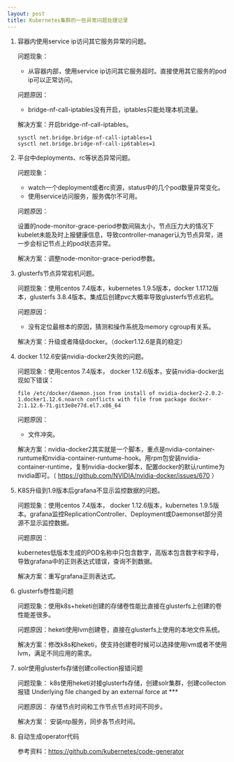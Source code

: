 ```yaml
---
layout: post
title: Kubernetes集群的一些异常问题处理记录
---
```


1. 容器内使用service ip访问其它服务异常的问题。
   
   问题现象：

   * 从容器内部，使用service ip访问其它服务超时。直接使用其它服务的pod ip可以正常访问。

   问题原因：
   
   * bridge-nf-call-iptables没有开启，iptables只能处理本机流量。

   解决方案：开启bridge-nf-call-iptables。

    ```
   sysctl net.bridge.bridge-nf-call-iptables=1
   sysctl net.bridge.bridge-nf-call-ip6tables=1
    ```

2. 平台中deployments、rc等状态异常问题。
  
   问题现象：
   * watch一个deployment或者rc资源，status中的几个pod数量异常变化。
   * 使用service访问服务，服务偶尔不可用。

   问题原因：

   设置的node-monitor-grace-period参数间隔太小，节点压力大的情况下kubelet未能及时上报健康信息，导致controller-manager认为节点异常，进一步会标记节点上的pod状态异常。

   解决方案：调整node-monitor-grace-period参数。

3. glusterfs节点异常宕机问题。
   
   问题现象：使用centos 7.4版本，kubernetes 1.9.5版本，docker 1.17.12版本，glusterfs 3.8.4版本。集成后创建pvc大概率导致glusterfs节点宕机。

   问题原因：
   * 没有定位最根本的原因，猜测和操作系统及memory cgroup有关系。

   解决方案：升级或者降级docker。（docker1.12.6是真的稳定）


4. docker 1.12.6安装nvidia-docker2失败的问题。

   问题现象：使用centos 7.4版本， docker 1.12.6版本，安装nvidia-docker出现如下错误：

   ```
   file /etc/docker/daemon.json from install of nvidia-docker2-2.0.2-1.docker1.12.6.noarch conflicts with file from package docker-2:1.12.6-71.git3e8e77d.el7.x86_64 
   ```
   问题原因：
   * 文件冲突。

   解决方案：nvidia-docker2其实就是一个脚本，重点是nvidia-container-runtume和nvidia-container-runtume-hook。用rpm包安装nvidia-container-runtime，复制nvidia-docker脚本，配置docker的默认runtime为nvidia即可。（ https://github.com/NVIDIA/nvidia-docker/issues/670 ）

5. K8S升级到1.9版本后grafana不显示监控数据的问题。

   问题现象：使用centos 7.4版本， docker 1.12.6版本，kubernetes 1.9.5版本。grafana监控ReplicationController、Deployment或Daemonset部分资源不显示监控数据。

   问题原因：

   kubernetes低版本生成的POD名称中只包含数字，高版本包含数字和字母，导致grafana中的正则表达式错误，查询不到数据。

   解决方案：重写grafana正则表达式。

6. glusterfs卷性能问题

   问题现象：使用k8s+heketi创建的存储卷性能比直接在glusterfs上创建的卷性能差很多。

   问题原因：heketi使用lvm创建卷，直接在glusterfs上使用的本地文件系统。

   解决方案：修改k8s和heketi，使支持创建卷时候可以选择使用lvm或者不使用lvm，满足不同应用的需求。

7. solr使用glusterfs存储创建collection报错问题

   问题现象： k8s使用heketi对接glusterfs存储，创建solr集群，创建collecton报错 Underlying file changed by an external force at ***

   问题原因： 存储节点时间和工作节点节点时间不同步。

   解决方案： 安装ntp服务，同步各节点时间。

8. 自动生成operator代码
   
   参考资料：https://github.com/kubernetes/code-generator